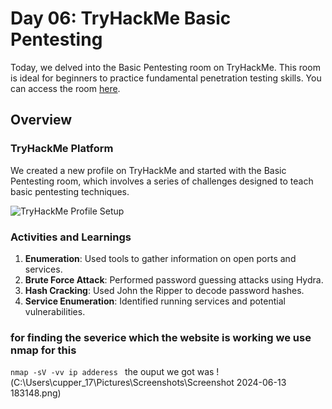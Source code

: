 # Day 06: TryHackMe Basic Pentesting

Today, we delved into the Basic Pentesting room on TryHackMe. This room is ideal for beginners to practice fundamental penetration testing skills. You can access the room [here](https://tryhackme.com/r/room/basicpentestingjt).
## Overview

### TryHackMe Platform
We created a new profile on TryHackMe and started with the Basic Pentesting room, which involves a series of challenges designed to teach basic pentesting techniques.

<!-- Add image of TryHackMe profile setup -->
![TryHackMe Profile Setup]()

### Activities and Learnings

1. **Enumeration**: Used tools to gather information on open ports and services.
2. **Brute Force Attack**: Performed password guessing attacks using Hydra.
3. **Hash Cracking**: Used John the Ripper to decode password hashes.
4. **Service Enumeration**: Identified running services and potential vulnerabilities.

### for finding the severice which the website is working we use nmap for this 
` nmap -sV -vv ip adderess  `
the ouput we got was 
!(C:\Users\cupper_17\Pictures\Screenshots\Screenshot 2024-06-13 183148.png)
